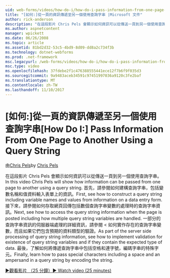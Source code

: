 ```yaml
---
uid: web-forms/videos/how-do-i/how-do-i-pass-information-from-one-page-to-another-using-a-query-string
title: "[如何:]從一頁的資訊傳遞至另一個使用查詢字串 |Microsoft 文件"
author: rick-anderson
description: "在這段影片 Chris Pels 會顯示如何資訊可以從傳送一頁到另一個使用查詢字串。 首先，請參閱如何建構中的查詢字串..."
ms.author: aspnetcontent
manager: wpickett
ms.date: 06/26/2008
ms.topic: article
ms.assetid: 81bd2d32-53c5-4bd9-8d09-dd8a2c734f3b
ms.technology: dotnet-webforms
ms.prod: .net-framework
msc.legacyurl: /web-forms/videos/how-do-i/how-do-i-pass-information-from-one-page-to-another-using-a-query-string
msc.type: video
ms.openlocfilehash: 37fdebe2f1c476388555441ece12f7b6f9f035d3
ms.sourcegitcommit: 9a9483aceb34591c97451997036a9120c3fe2baf
ms.translationtype: MT
ms.contentlocale: zh-TW
ms.lasthandoff: 11/10/2017
---
```

<a name="how-do-i-pass-information-from-one-page-to-another-using-a-query-string"></a><span data-ttu-id="24c27-104">[如何:]從一頁的資訊傳遞至另一個使用查詢字串</span><span class="sxs-lookup"><span data-stu-id="24c27-104">[How Do I:] Pass Information From One Page to Another Using a Query String</span></span>
====================
<span data-ttu-id="24c27-105">由[Chris Pels](https://twitter.com/chrispels)</span><span class="sxs-lookup"><span data-stu-id="24c27-105">by [Chris Pels](https://twitter.com/chrispels)</span></span>

<span data-ttu-id="24c27-106">在這段影片 Chris Pels 會顯示如何資訊可以從傳送一頁到另一個使用查詢字串。</span><span class="sxs-lookup"><span data-stu-id="24c27-106">In this video Chris Pels will show how information can be passed from one page to another using a query string.</span></span> <span data-ttu-id="24c27-107">首先，請參閱如何建構查詢字串，包括變數名稱和值資料輸入表單上的資訊。</span><span class="sxs-lookup"><span data-stu-id="24c27-107">First, see how to construct a query string including variable names and values from information on a data entry form.</span></span> <span data-ttu-id="24c27-108">接下來，請參閱如何存取網頁回傳包括數個查詢字串變數的處理時的查詢字串資訊。</span><span class="sxs-lookup"><span data-stu-id="24c27-108">Next, see how to access the query string information when the page is posted including how multiple query string variables are handled.</span></span> <span data-ttu-id="24c27-109">一部分的查詢字串資訊的伺服器端處理的詳細資訊，請參閱 < 如何實作存在的查詢字串變數，而且如果它們包含預期的資料類型的驗證。</span><span class="sxs-lookup"><span data-stu-id="24c27-109">As part of the server side processing of query string information, see how to implement validation for existence of query string variables and if they contain the expected type of data.</span></span> <span data-ttu-id="24c27-110">最後，了解如何將傳遞查詢字串中包括空格和連字號，編碼字串的特殊字元。</span><span class="sxs-lookup"><span data-stu-id="24c27-110">Finally, learn how to pass special characters including a space and an ampersand in a query string by encoding the string.</span></span>

[<span data-ttu-id="24c27-111">&#9654;觀看影片 （25 分鐘）</span><span class="sxs-lookup"><span data-stu-id="24c27-111">&#9654; Watch video (25 minutes)</span></span>](https://channel9.msdn.com/Blogs/ASP-NET-Site-Videos/how-do-i-pass-information-from-one-page-to-another-using-a-query-string)
